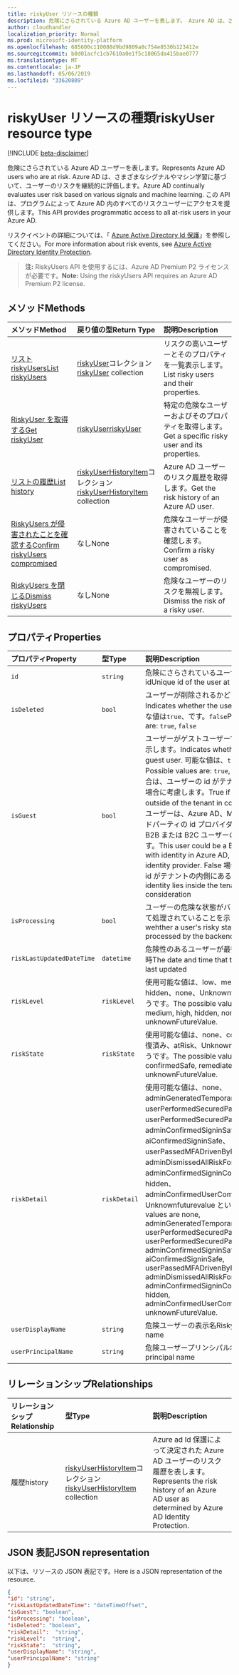 ```yaml
---
title: riskyUser リソースの種類
description: 危険にさらされている Azure AD ユーザーを表します。 Azure AD は、さまざまなシグナルやマシン学習に基づいて、ユーザーのリスクを継続的に評価します。 この API は、プログラムによって Azure AD 内のすべてのリスクユーザーにアクセスを提供します。
author: cloudhandler
localization_priority: Normal
ms.prod: microsoft-identity-platform
ms.openlocfilehash: 685600c110088d9bd9809a8c754e8530b123412e
ms.sourcegitcommit: b8d01acfc1cb7610a0e1f5c18065da415bae0777
ms.translationtype: MT
ms.contentlocale: ja-JP
ms.lasthandoff: 05/06/2019
ms.locfileid: "33620809"
---
```

# <a name="riskyuser-resource-type"></a><span data-ttu-id="8735c-105">riskyUser リソースの種類</span><span class="sxs-lookup"><span data-stu-id="8735c-105">riskyUser resource type</span></span>

[!INCLUDE [beta-disclaimer](../../includes/beta-disclaimer.md)]

<span data-ttu-id="8735c-106">危険にさらされている Azure AD ユーザーを表します。</span><span class="sxs-lookup"><span data-stu-id="8735c-106">Represents Azure AD users who are at risk.</span></span> <span data-ttu-id="8735c-107">Azure AD は、さまざまなシグナルやマシン学習に基づいて、ユーザーのリスクを継続的に評価します。</span><span class="sxs-lookup"><span data-stu-id="8735c-107">Azure AD continually evaluates user risk based on various signals and machine learning.</span></span> <span data-ttu-id="8735c-108">この API は、プログラムによって Azure AD 内のすべてのリスクユーザーにアクセスを提供します。</span><span class="sxs-lookup"><span data-stu-id="8735c-108">This API provides programmatic access to all at-risk users in your Azure AD.</span></span>

<span data-ttu-id="8735c-109">リスクイベントの詳細については、「 [Azure Active Directory Id 保護](https://azure.microsoft.com/en-us/documentation/articles/active-directory-identityprotection/)」を参照してください。</span><span class="sxs-lookup"><span data-stu-id="8735c-109">For more information about risk events, see [Azure Active Directory Identity Protection](https://azure.microsoft.com/en-us/documentation/articles/active-directory-identityprotection/).</span></span>

><span data-ttu-id="8735c-110">**注:** RiskyUsers API を使用するには、Azure AD Premium P2 ライセンスが必要です。</span><span class="sxs-lookup"><span data-stu-id="8735c-110">**Note:** Using the riskyUsers API requires an Azure AD Premium P2 license.</span></span>

## <a name="methods"></a><span data-ttu-id="8735c-111">メソッド</span><span class="sxs-lookup"><span data-stu-id="8735c-111">Methods</span></span>

| <span data-ttu-id="8735c-112">メソッド</span><span class="sxs-lookup"><span data-stu-id="8735c-112">Method</span></span>   | <span data-ttu-id="8735c-113">戻り値の型</span><span class="sxs-lookup"><span data-stu-id="8735c-113">Return Type</span></span>|<span data-ttu-id="8735c-114">説明</span><span class="sxs-lookup"><span data-stu-id="8735c-114">Description</span></span>|
|:---------------|:--------|:----------|
|[<span data-ttu-id="8735c-115">リスト riskyUsers</span><span class="sxs-lookup"><span data-stu-id="8735c-115">List riskyUsers</span></span>](../api/riskyusers-list.md) | <span data-ttu-id="8735c-116">[riskyUser](riskyUser.md)コレクション</span><span class="sxs-lookup"><span data-stu-id="8735c-116">[riskyUser](riskyUser.md) collection</span></span>|<span data-ttu-id="8735c-117">リスクの高いユーザーとそのプロパティを一覧表示します。</span><span class="sxs-lookup"><span data-stu-id="8735c-117">List risky users and their properties.</span></span>|
|[<span data-ttu-id="8735c-118">RiskyUser を取得する</span><span class="sxs-lookup"><span data-stu-id="8735c-118">Get riskyUser</span></span>](../api/riskyusers-get.md) | [<span data-ttu-id="8735c-119">riskyUser</span><span class="sxs-lookup"><span data-stu-id="8735c-119">riskyUser</span></span>](riskyUser.md)|<span data-ttu-id="8735c-120">特定の危険なユーザーおよびそのプロパティを取得します。</span><span class="sxs-lookup"><span data-stu-id="8735c-120">Get a specific risky user and its properties.</span></span>|
|[<span data-ttu-id="8735c-121">リストの履歴</span><span class="sxs-lookup"><span data-stu-id="8735c-121">List history</span></span>](../api/riskyuser-list-history.md) | <span data-ttu-id="8735c-122">[riskyUserHistoryItem](riskyuserhistoryitem.md)コレクション</span><span class="sxs-lookup"><span data-stu-id="8735c-122">[riskyUserHistoryItem](riskyuserhistoryitem.md) collection</span></span>|<span data-ttu-id="8735c-123">Azure AD ユーザーのリスク履歴を取得します。</span><span class="sxs-lookup"><span data-stu-id="8735c-123">Get the risk history of an Azure AD user.</span></span>|
|[<span data-ttu-id="8735c-124">RiskyUsers が侵害されたことを確認する</span><span class="sxs-lookup"><span data-stu-id="8735c-124">Confirm riskyUsers compromised</span></span>](../api/riskyusers-confirmcompromised.md)|<span data-ttu-id="8735c-125">なし</span><span class="sxs-lookup"><span data-stu-id="8735c-125">None</span></span> |<span data-ttu-id="8735c-126">危険なユーザーが侵害されていることを確認します。</span><span class="sxs-lookup"><span data-stu-id="8735c-126">Confirm a risky user as compromised.</span></span>|
|[<span data-ttu-id="8735c-127">RiskyUsers を閉じる</span><span class="sxs-lookup"><span data-stu-id="8735c-127">Dismiss riskyUsers</span></span>](../api/riskyusers-dismiss.md)|<span data-ttu-id="8735c-128">なし</span><span class="sxs-lookup"><span data-stu-id="8735c-128">None</span></span> | <span data-ttu-id="8735c-129">危険なユーザーのリスクを無視します。</span><span class="sxs-lookup"><span data-stu-id="8735c-129">Dismiss the risk of a risky user.</span></span>|

## <a name="properties"></a><span data-ttu-id="8735c-130">プロパティ</span><span class="sxs-lookup"><span data-stu-id="8735c-130">Properties</span></span>

| <span data-ttu-id="8735c-131">プロパティ</span><span class="sxs-lookup"><span data-stu-id="8735c-131">Property</span></span>   | <span data-ttu-id="8735c-132">型</span><span class="sxs-lookup"><span data-stu-id="8735c-132">Type</span></span>|<span data-ttu-id="8735c-133">説明</span><span class="sxs-lookup"><span data-stu-id="8735c-133">Description</span></span>|
|:---------------|:--------|:----------|
|`id`|`string`|<span data-ttu-id="8735c-134">危険にさらされているユーザーの一意の id</span><span class="sxs-lookup"><span data-stu-id="8735c-134">Unique id of the user at risk</span></span>|
|`isDeleted`|`bool`|<span data-ttu-id="8735c-135">ユーザーが削除されるかどうかを示します。</span><span class="sxs-lookup"><span data-stu-id="8735c-135">Indicates whether the user is deleted.</span></span> <span data-ttu-id="8735c-136">可能な値は`true`、です。`false`</span><span class="sxs-lookup"><span data-stu-id="8735c-136">Possible values are: `true`, `false`</span></span>|
|`isGuest`|`bool`|<span data-ttu-id="8735c-137">ユーザーがゲストユーザーであるかどうかを示します。</span><span class="sxs-lookup"><span data-stu-id="8735c-137">Indicates whether the user is a guest user.</span></span> <span data-ttu-id="8735c-138">可能な値は、`true`、`false` です。</span><span class="sxs-lookup"><span data-stu-id="8735c-138">Possible values are: `true`, `false`.</span></span> <span data-ttu-id="8735c-139">True の場合は、ユーザーの id がテナントの外部にある場合に考慮します。</span><span class="sxs-lookup"><span data-stu-id="8735c-139">True if user’s identity lies outside of the tenant in consideration.</span></span> <span data-ttu-id="8735c-140">このユーザーは、Azure AD、MSA、またはサードパーティの id プロバイダーで id を持つ B2B または B2C ユーザーの場合があります。</span><span class="sxs-lookup"><span data-stu-id="8735c-140">This user could be a B2B or a B2C user with identity in Azure AD, MSA or 3rd party identity provider.</span></span> <span data-ttu-id="8735c-141">False 場合は、ユーザーの id がテナントの内側にある場合</span><span class="sxs-lookup"><span data-stu-id="8735c-141">False if user’s identity lies inside the tenant in consideration</span></span>|
|`isProcessing`|`bool`|<span data-ttu-id="8735c-142">ユーザーの危険な状態がバックエンドによって処理されていることを示します。</span><span class="sxs-lookup"><span data-stu-id="8735c-142">Indicates wehther a user's risky state is being processed by the backend</span></span>|
|`riskLastUpdatedDateTime`|`datetime`|<span data-ttu-id="8735c-143">危険性のあるユーザーが最後に更新された日時</span><span class="sxs-lookup"><span data-stu-id="8735c-143">The date and time that the risky user was last updated</span></span>|
|`riskLevel`|`riskLevel`| <span data-ttu-id="8735c-144">使用可能な値は、low、medium、high、hidden、none、Unknownfuturevalue というです。</span><span class="sxs-lookup"><span data-stu-id="8735c-144">The possible values are low, medium, high, hidden, none, unknownFutureValue.</span></span>  |
|`riskState`|`riskState`| <span data-ttu-id="8735c-145">使用可能な値は、none、confirmedSafe、修復済み、atRisk、Unknownfuturevalue というです。</span><span class="sxs-lookup"><span data-stu-id="8735c-145">The possible values are none, confirmedSafe, remediated, atRisk, unknownFutureValue.</span></span>  |
|`riskDetail`|`riskDetail`| <span data-ttu-id="8735c-146">使用可能な値は、none、adminGeneratedTemporaryPassword、userPerformedSecuredPasswordChange、userPerformedSecuredPasswordReset、adminConfirmedSigninSafe、aiConfirmedSigninSafe、userPassedMFADrivenByRiskBasedPolicy、adminDismissedAllRiskForUser、adminConfirmedSigninCompromised、hidden、adminConfirmedUserCompromised、Unknownfuturevalue という。</span><span class="sxs-lookup"><span data-stu-id="8735c-146">The possible values are none, adminGeneratedTemporaryPassword, userPerformedSecuredPasswordChange, userPerformedSecuredPasswordReset, adminConfirmedSigninSafe, aiConfirmedSigninSafe, userPassedMFADrivenByRiskBasedPolicy, adminDismissedAllRiskForUser, adminConfirmedSigninCompromised, hidden, adminConfirmedUserCompromised, unknownFutureValue.</span></span>  |
|`userDisplayName`|`string`|<span data-ttu-id="8735c-147">危険ユーザーの表示名</span><span class="sxs-lookup"><span data-stu-id="8735c-147">Risky user display name</span></span>|
|`userPrincipalName`|`string`|<span data-ttu-id="8735c-148">危険ユーザープリンシパル名</span><span class="sxs-lookup"><span data-stu-id="8735c-148">Risky user principal name</span></span>|

## <a name="relationships"></a><span data-ttu-id="8735c-149">リレーションシップ</span><span class="sxs-lookup"><span data-stu-id="8735c-149">Relationships</span></span>
| <span data-ttu-id="8735c-150">リレーションシップ</span><span class="sxs-lookup"><span data-stu-id="8735c-150">Relationship</span></span> | <span data-ttu-id="8735c-151">型</span><span class="sxs-lookup"><span data-stu-id="8735c-151">Type</span></span>   |<span data-ttu-id="8735c-152">説明</span><span class="sxs-lookup"><span data-stu-id="8735c-152">Description</span></span>|
|:---------------|:--------|:----------|
|<span data-ttu-id="8735c-153">履歴</span><span class="sxs-lookup"><span data-stu-id="8735c-153">history</span></span>|<span data-ttu-id="8735c-154">[riskyUserHistoryItem](riskyuserhistoryitem.md)コレクション</span><span class="sxs-lookup"><span data-stu-id="8735c-154">[riskyUserHistoryItem](riskyuserhistoryitem.md) collection</span></span>|<span data-ttu-id="8735c-155">Azure ad Id 保護によって決定された Azure AD ユーザーのリスク履歴を表します。</span><span class="sxs-lookup"><span data-stu-id="8735c-155">Represents the risk history of an Azure AD user as determined by Azure AD Identity Protection.</span></span> |

## <a name="json-representation"></a><span data-ttu-id="8735c-156">JSON 表記</span><span class="sxs-lookup"><span data-stu-id="8735c-156">JSON representation</span></span>

<span data-ttu-id="8735c-157">以下は、リソースの JSON 表記です。</span><span class="sxs-lookup"><span data-stu-id="8735c-157">Here is a JSON representation of the resource.</span></span>

<!-- {
  "blockType": "resource",
  "optionalProperties": [
    
  ],
  "keyProperty": "id",
  "@odata.type": "microsoft.graph.riskyUser"
}-->

```json
{
"id": "string",
"riskLastUpdatedDateTime": "dateTimeOffset",
"isGuest": "boolean",
"isProcessing": "boolean",
"isDeleted": "boolean",
"riskDetail":  "string",
"riskLevel":  "string",
"riskState":  "string",
"userDisplayName": "string",
"userPrincipalName": "string"
}

```

<!-- uuid: 8fcb5dbc-d5aa-4681-8e31-b001d5168d79
2015-10-25 14:57:30 UTC -->
<!-- {
  "type": "#page.annotation",
  "description": "riskyusers resource",
  "keywords": "",
  "section": "documentation",
  "tocPath": ""
}-->
